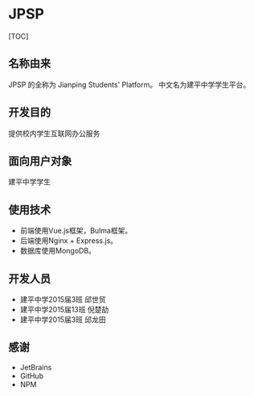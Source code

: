 # JPSP

[TOC]

## 名称由来

JPSP 的全称为 Jianping Students' Platform。
中文名为建平中学学生平台。

## 开发目的

提供校内学生互联网办公服务

## 面向用户对象

建平中学学生

## 使用技术

- 前端使用Vue.js框架，Bulma框架。
- 后端使用Nginx + Express.js。
- 数据库使用MongoDB。

## 开发人员

- 建平中学2015届3班 邱世贸
- 建平中学2015届13班 倪楚劼
- 建平中学2015届3班 邱龙田

## 感谢

- JetBrains
- GitHub
- NPM
